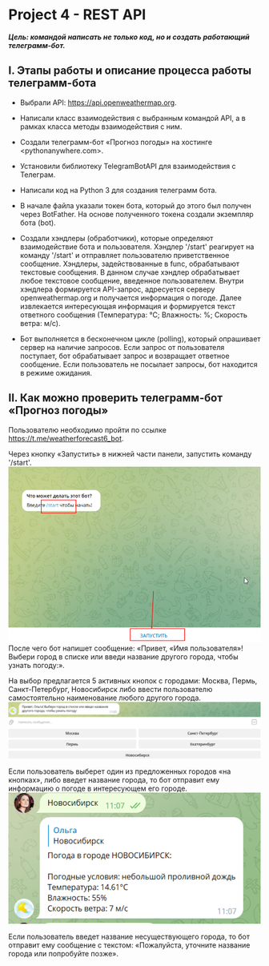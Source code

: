 # Project 4 - REST API

***Цель: командой написать не только код, но и создать работающий телеграмм-бот.***

## I. Этапы работы и описание процесса работы телеграмм-бота
*	Выбрали API: <https://api.openweathermap.org>.

*	Написали класс взаимодействия с выбранным командой API, а в рамках класса методы взаимодействия с ним.

*	Создали телеграмм-бот «Прогноз погоды» на хостинге <pythonanywhere.com>.

*	Установили библиотеку TelegramBotAPI для взаимодействия с Телеграм.

*	Написали код на Python 3 для создания телеграмм бота. 

*	В начале файла указали токен бота, который до этого был получен через BotFather. На основе полученного токена создали экземпляр бота (bot).

*	Создали хэндлеры (обработчики), которые определяют взаимодействие бота и пользователя. Хэндлер '/start' реагирует на команду '/start' и отправляет пользователю приветственное сообщение. Хэндлеры, задействованные в func, обрабатывают текстовые сообщения.
В данном случае хэндлер обрабатывает любое текстовое сообщение, введенное пользователем. Внутри хэндлера формируется API-запрос, адресуется серверу openweathermap.org и получается информация о погоде. Далее извлекается интересующая информация и формируется текст ответного сообщения (Температура: °C; Влажность: %; Скорость ветра: м/с).

*	Бот выполняется в бесконечном цикле (polling), который опрашивает сервер на наличие запросов. Если запрос от пользователя поступает, бот обрабатывает запрос и возвращает ответное сообщение. Если пользователь не посылает запросы, бот находится в режиме ожидания.

## II.  Как можно проверить телеграмм-бот «Прогноз погоды»
Пользователю необходимо пройти по ссылке <https://t.me/weatherforecast6_bot>.

Через кнопку «Запустить» в нижней части панели, запустить команду '/start'.
<img src="1_pic.png">
После чего бот напишет сообщение: «Привет, «Имя пользователя»! Выбери город в списке или введи название другого города, чтобы узнать погоду:». 

На выбор предлагается 5 активных кнопок с городами: Москва, Пермь, Санкт-Петербург, Новосибирск либо ввести пользователю самостоятельно наименование любого другого города.
<img src="2_pic.png">
 
Если пользователь выберет один из предложенных городов «на кнопках», либо введет название города, то бот отправит ему информацию о погоде в интересующем его городе.
<img src="3_pic.png">
 
Если пользователь введет название несуществующего города, то бот отправит ему сообщение с текстом: «Пожалуйста, уточните название города или попробуйте позже».

